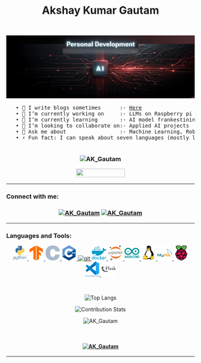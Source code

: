 <h1 align="center" color="cyan">Akshay Kumar Gautam</h1><br>

![Twitter header - 1.png?raw=true](twitter_header.png)

<!--## Hi there 👋

**Gautam-flash/Gautam-flash** is a ✨ _special_ ✨ repository because its `README.md` (this file) appears on your GitHub profile.

Here are some ideas to get you started:
-->


<p align="center">
  <pre color="teal">
   &bull; 🎉 I write blogs sometimes      :- <a href="https://akshaygautam010.wixsite.com/techdrop">Here</a>
   &bull; 🔭 I’m currently working on     :- LLMs on Raspberry pi
   &bull; 🌱 I’m currently learning       :- AI model frankestining
   &bull; 👯 I’m looking to collaborate on:- Applied AI projects
   &bull; 💬 Ask me about                 :- Machine Learning, Robotics, AI on Edge
   &bull; ⚡ Fun fact: I can speak about seven languages (mostly local) 😎 
 </pre>

<h3 align="center"> <img src="https://komarev.com/ghpvc/?username=Gautam-flash&label=Profile%20views&color=008080&style=plastic" height=24 width=130 alt="AK_Gautam" /> </h3>

<p align="center"><a href="https://akgautam.com"><img src="https://img.shields.io/website?url=https://akgautam.com&logo=github&style=plastic" height=23 width=130/></a></p><hr>



<h3 align="left">Connect with me:</h3>
<h3 align="center">
<a href="https://twitter.com/Gautam_AK_" target="blank"><img align="center" src="https://raw.githubusercontent.com/rahuldkjain/github-profile-readme-generator/master/src/images/icons/Social/twitter.svg" alt="AK_Gautam" height="30" width="40" /></a>
<a href="https://www.linkedin.com/in/akshay-kumar-gautam-880b361a5" target="blank"><img align="center" src="https://raw.githubusercontent.com/rahuldkjain/github-profile-readme-generator/master/src/images/icons/Social/linked-in-alt.svg" alt="AK_Gautam" height="30" width="40" /></a>
<!--<a href="https://instagram.com/udit_katyal_" target="blank"><img align="center" src="https://raw.githubusercontent.com/rahuldkjain/github-profile-readme-generator/master/src/images/icons/Social/instagram.svg" alt="udit_katyal_" height="30" width="40" /></a> -->
</h3>

<!-- <h3 align="center"><a href="https://pronouns.vercel.app" title="Add pronouns to your own profile">
  <img src="https://pronouns.vercel.app/He/Him/His?gradient=windy" width="164" height="48" alt="My pronouns are He/Him/His">
</a></h3>
 -->
 
<hr/>
<h3 align="left">Languages and Tools:</h3>
<p align="center">
<a href="https://www.python.org/" target="_blank"> <img src="https://github.com/devicons/devicon/blob/master/icons/python/python-original-wordmark.svg" alt="Python" width="40" height="40"/> </a>
<a href="https://www.tensorflow.org/" target="_blank"> <img src="https://github.com/devicons/devicon/blob/master/icons/tensorflow/tensorflow-original.svg" alt="TensorFlow" width="40" height="40"/> </a>
<a href="https://www.cprogramming.com/" target="_blank"> <img src="https://raw.githubusercontent.com/devicons/devicon/master/icons/c/c-original.svg" alt="c" width="40" height="40"/> </a> <a href="https://www.w3schools.com/cpp/" target="_blank"> <img src="https://raw.githubusercontent.com/devicons/devicon/master/icons/cplusplus/cplusplus-original.svg" alt="cplusplus" width="40" height="40"/> </a> <a href="https://www.w3schools.com/css/" target="_blank">  <a href="https://git-scm.com/" target="_blank"> <img src="https://www.vectorlogo.zone/logos/git-scm/git-scm-icon.svg" alt="git" width="40" height="40"/> </a>
<a href="https://www.docker.com/" target="_blank"> <img src="https://github.com/devicons/devicon/blob/master/icons/docker/docker-plain-wordmark.svg" alt="Docker" width="40" height="40"/> </a>
<a href="https://jupyter.org/" target="_blank"> <img src="https://github.com/devicons/devicon/blob/master/icons/jupyter/jupyter-original-wordmark.svg" alt="Jupyter" width="40" height="40"/> </a>
<a href="https://www.arduino.cc/" target="_blank"> <img src="https://github.com/devicons/devicon/blob/master/icons/arduino/arduino-original-wordmark.svg" alt="Arduino" width="40" height="40"/> </a>
<a href="https://www.linux.org/" target="_blank"> <img src="https://github.com/devicons/devicon/blob/master/icons/linux/linux-original.svg" alt="Linux" width="40" height="40"/> </a>
<a href="https://www.mysql.com/" target="_blank"> <img src="https://github.com/devicons/devicon/blob/master/icons/mysql/mysql-original-wordmark.svg" alt="mysql" width="40" height="40"/> </a>
<a href="https://www.raspberrypi.org/" target="_blank"> <img src="https://github.com/devicons/devicon/blob/master/icons/raspberrypi/raspberrypi-original.svg" alt="Rpi" width="40" height="40"/> </a>
<a href="https://code.visualstudio.com/" target="_blank"> <img src="https://github.com/devicons/devicon/blob/master/icons/vscode/vscode-original-wordmark.svg" alt="VSCode" width="40" height="40"/> </a>
<a href="https://flask.palletsprojects.com/" target="_blank"> <img src="https://github.com/devicons/devicon/blob/master/icons/flask/flask-original-wordmark.svg" alt="Flask" width="40" height="40"/> </a>
</p><br>



<div align="center">

![Top Langs](https://github-readme-stats.vercel.app/api/top-langs/?username=Ak-Gautam&layout=compact&theme=tokyonight) <br>


<!--- <img src="https://github-readme-stats.vercel.app/api/top-langs/?username=Ak-Gautam&layout=compact&theme=tokyonight" alt="AK_Gautam"/> <br> --->

![Contribution Stats](https://github-readme-stats.vercel.app/api?username=Ak-Gautam&show_icons=true&locale=en&theme=cobalt) <br>

<!--- <img src="https://github-readme-stats.vercel.app/api?username=Ak-Gautam&show_icons=true&locale=en&theme=cobalt" alt="AK_Gautam" /><br> --->

</div>

<p align="center"><img src="https://github-readme-streak-stats.herokuapp.com/?user=Ak-Gautam&theme=radical" alt="AK_Gautam" /></p><br>
<h4 align="center"> <a href="https://github.com/ryo-ma/github-profile-trophy"><img src="https://github-profile-trophy.vercel.app/?username=Ak-Gautam&theme=discord&row=2&column=4" alt="AK_Gautam" /></a></h4><hr>


